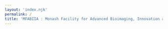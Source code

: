 ```yaml
---
layout: 'index.njk'
permalink: /
title: 'MFABIIA : Monash Facility for Advanced Bioimaging, Innovation and Image Analysis'
---
```

